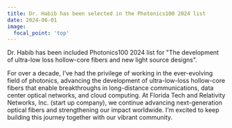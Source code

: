 ```yaml
---
title: Dr. Habib has been selected in the Photonics100 2024 list
date: 2024-06-01
image:
  focal_point: 'top'
---
```


Dr. Habib has been included Photonics100 2024 list for "The development of ultra-low loss hollow-core fibers and new light source designs".

<!--more-->
For over a decade, I’ve had the privilege of working in the ever-evolving field of photonics, advancing the development of ultra-low-loss hollow-core fibers that enable breakthroughs in long-distance communications, data center optical networks, and cloud computing.
At Florida Tech and Relativity Networks, Inc. (start up company), we continue advancing next-generation optical fibers and strengthening our impact worldwide. I’m excited to keep building this journey together with our vibrant community.
